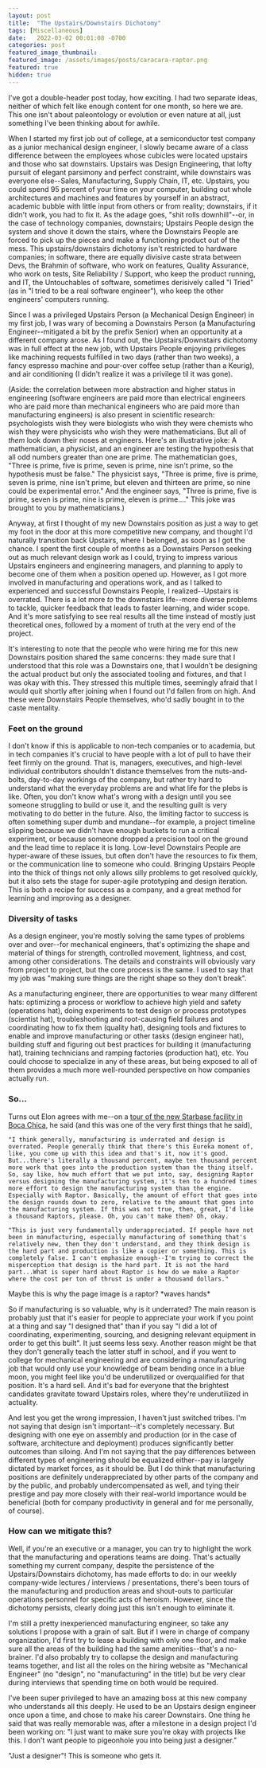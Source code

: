 ```yaml
---
layout: post
title:  "The Upstairs/Downstairs Dichotomy"
tags: [Miscellaneous]
date:   2022-03-02 00:01:08 -0700
categories: post
featured_image_thumbnail:
featured_image: /assets/images/posts/caracara-raptor.png
featured: true
hidden: true
---
```


I've got a double-header post today, how exciting.  I had two separate ideas, neither of which felt like enough content for one month, so here we are. This one isn't about paleontology or evolution or even nature at all, just something I've been thinking about for awhile.

When I started my first job out of college, at a semiconductor test company as a junior mechanical design engineer, I slowly became aware of a class difference between the employees whose cubicles were located upstairs and those who sat downstairs. Upstairs was Design Engineering, that lofty pursuit of elegant parsimony and perfect constraint, while downstairs was everyone else--Sales, Manufacturing, Supply Chain, IT, etc. Upstairs, you could spend 95 percent of your time on your computer, building out whole architectures and machines and features by yourself in an abstract, academic bubble with little input from others or from reality; downstairs, if it didn't work, you had to fix it. As the adage goes, "shit rolls downhill"--or, in the case of technology companies, downstairs; Upstairs People design the system and shove it down the stairs, where the Downstairs People are forced to pick up the pieces and make a functioning product out of the mess.  This upstairs/downstairs dichotomy isn't restricted to hardware companies; in software, there are equally divisive caste strata between Devs, the Brahmin of software, who work on features, Quality Assurance, who work on tests, Site Reliability / Support, who keep the product running, and IT, the Untouchables of software, sometimes derisively called "I Tried" (as in "I tried to be a real software engineer"), who keep the other engineers' computers running.

Since I was a privileged Upstairs Person (a Mechanical Design Engineer) in my first job, I was wary of becoming a Downstairs Person (a Manufacturing Engineer--mitigated a bit by the prefix Senior) when an opportunity at a different company arose. As I found out, the Upstairs/Downstairs dichotomy was in full effect at the new job, with Upstairs People enjoying privileges like machining requests fulfilled in two days (rather than two weeks), a fancy espresso machine and pour-over coffee setup (rather than a Keurig), and air conditioning (I didn't realize it was a privilege til it was gone).

(Aside: the correlation between more abstraction and higher status in engineering (software engineers are paid more than electrical engineers who are paid more than mechanical engineers who are paid more than manufacturing engineers) is also present in scientific research: psychologists wish they were biologists who wish they were chemists who wish they were physicists who wish they were mathematicians. But all of *them* look down their noses at engineers. Here's an illustrative joke: A mathematician, a physicist, and an engineer are testing the hypothesis that all odd numbers greater than one are prime. The mathematician goes, "Three is prime, five is prime, seven is prime, nine isn't prime, so the hypothesis must be false." The physicist says, "Three is prime, five is prime, seven is prime, nine isn't prime, but eleven and thirteen are prime, so nine could be experimental error." And the engineer says, "Three is prime, five is prime, seven is prime, nine is prime, eleven is prime...." This joke was brought to you by mathematicians.)

Anyway, at first I thought of my new Downstairs position as just a way to get my foot in the door at this more competitive new company, and thought I'd naturally transition back Upstairs, where I belonged, as soon as I got the chance. I spent the first couple of months as a Downstairs Person seeking out as much relevant design work as I could, trying to impress various Upstairs engineers and engineering managers, and planning to apply to become one of them when a position opened up. However, as I got more involved in manufacturing and operations work, and as I talked to experienced and successful Downstairs People, I realized--Upstairs is overrated.  There is a lot more *to* the downstairs life--more diverse problems to tackle, quicker feedback that leads to faster learning, and wider scope. And it's more satisfying to see real results all the time instead of mostly just theoretical ones, followed by a moment of truth at the very end of the project.

It's interesting to note that the people who were hiring me for this new Downstairs position shared the same concerns: they made sure that I understood that this role was a Downstairs one, that I wouldn't be designing the actual product but only the associated tooling and fixtures, and that I was okay with this. They stressed this multiple times, seemingly afraid that I would quit shortly after joining when I found out I'd fallen from on high. And these were Downstairs People themselves, who'd sadly bought in to the caste mentality.

### Feet on the ground
I don't know if this is applicable to non-tech companies or to academia, but in tech companies it's crucial to have people with a lot of pull to have their feet firmly on the ground. That is, managers, executives, and high-level individual contributors shouldn't distance themselves from the nuts-and-bolts, day-to-day workings of the company, but rather try hard to understand what the everyday problems are and what life for the plebs is like. Often, you don't know what's wrong with a design until you see someone struggling to build or use it, and the resulting guilt is very motivating to do better in the future. Also, the limiting factor to success is often something super dumb and mundane--for example, a project timeline slipping because we didn't have enough buckets to run a critical experiment, or because someone dropped a precision tool on the ground and the lead time to replace it is long. Low-level Downstairs People are hyper-aware of these issues, but often don't have the resources to fix them, or the communication line to someone who could. Bringing Upstairs People into the thick of things not only allows silly problems to get resolved quickly, but it also sets the stage for super-agile prototyping and design iteration. This is both a recipe for success as a company, and a great method for learning and improving as a designer.

### Diversity of tasks
As a design engineer, you're mostly solving the same types of problems over and over--for mechanical engineers, that's optimizing the shape and material of things for strength, controlled movement, lightness, and cost, among other considerations. The details and constraints will obviously vary from project to project, but the core process is the same. I used to say that my job was "making sure things are the right shape so they don't break".

As a manufacturing engineer, there are opportunities to wear many different hats: optimizing a process or workflow to achieve high yield and safety (operations hat), doing experiments to test design or process prototypes (scientist hat), troubleshooting and root-causing field failures and coordinating how to fix them (quality hat), designing tools and fixtures to enable and improve manufacturing or other tasks (design engineer hat), building stuff and figuring out best practices for building it (manufacturing hat), training technicians and ramping factories (production hat), etc. You could choose to specialize in any of these areas, but being exposed to all of them provides a much more well-rounded perspective on how companies actually run.

### So...

Turns out Elon agrees with me--on a [tour of the new Starbase facility in Boca Chica](https://www.youtube.com/watch?v=t705r8ICkRw), he said (and this was one of the very first things that he said),

 ```"I think generally, manufacturing is underrated and design is overrated. People generally think that there's this Eureka moment of, like, you come up with this idea and that's it, now it's good. But...there's literally a thousand percent, maybe ten thousand percent more work that goes into the production system than the thing itself. So, say like, how much effort that we put into, say, designing Raptor versus designing the manufacturing system, it's ten to a hundred times more effort to design the manufacturing system than the engine. Especially with Raptor. Basically, the amount of effort that goes into the design rounds down to zero, relative to the amount that goes into the manufacturing system. If this was not true, then, great, I'd like a thousand Raptors, please. Oh, you can't make them? Oh, okay.``` 

 ```"This is just very fundamentally underappreciated. If people have not been in manufacturing, especially manufacturing of something that's relatively new, then they don't understand, and they think design is the hard part and production is like a copier or something. This is completely false. I can't emphasize enough--I'm trying to correct the misperception that design is the hard part. It is not the hard part...What is super hard about Raptor is how do we make a Raptor where the cost per ton of thrust is under a thousand dollars."```

Maybe this is why the page image is a raptor? \*waves hands\*

So if manufacturing is so valuable, why is it underrated? The main reason is probably just that it's easier for people to appreciate your work if you point at a thing and say "I designed that" than if you say "I did a lot of coordinating, experimenting, sourcing, and designing relevant equipment in order to get this built". It just seems less sexy. Another reason might be that they don't generally teach the latter stuff in school, and if you went to college for mechanical engineering and are considering a manufacturing job that would only use your knowledge of beam bending once in a blue moon, you might feel like you'd be underutilized or overqualified for that position. It's a hard sell. And it's bad for everyone that the brightest candidates gravitate toward Upstairs roles, where they're underutilized in actuality.

And lest you get the wrong impression, I haven't just switched tribes. I'm not saying that design isn't important--it's completely necessary. But designing with one eye on assembly and production (or in the case of software, architecture and deployment) produces significantly better outcomes than siloing. And I'm not saying that the pay differences between different types of engineering should be equalized either--pay is largely dictated by market forces, as it should be. But I do think that manufacturing positions are definitely underappreciated by other parts of the company and by the public, and probably undercompensated as well, and tying their prestige and pay more closely with their real-world importance would be beneficial (both for company productivity in general and for me personally, of course).

### How can we mitigate this?

Well, if you're an executive or a manager, you can try to highlight the work that the manufacturing and operations teams are doing. That's actually something my current company, despite the persistence of the Upstairs/Downstairs dichotomy, has made efforts to do: in our weekly company-wide lectures / interviews / presentations, there's been tours of the manufacturing and production areas and shout-outs to particular operations personnel for specific acts of heroism. However, since the dichotomy persists, clearly doing just this isn't enough to eliminate it.

I'm still a pretty inexperienced manufacturing engineer, so take any solutions I propose with a grain of salt. But if I were in charge of company organization, I'd first try to lease a building with only one floor, and make sure all the areas of the building had the same amenities--that's a no-brainer. I'd also probably try to collapse the design and manufacturing teams together, and list all the roles on the hiring website as "Mechanical Engineer" (no "design", no "manufacturing" in the title) but be very clear during interviews that spending time on both would be required.

I've been super privileged to have an amazing boss at this new company who understands all this deeply. He used to be an Upstairs design engineer once upon a time, and chose to make his career Downstairs. One thing he said that was really memorable was, after a milestone in a design project I'd been working on: "I just want to make sure you're okay with projects like this. I don't want people to pigeonhole you into being just a designer."

"Just a designer"! This is someone who gets it.